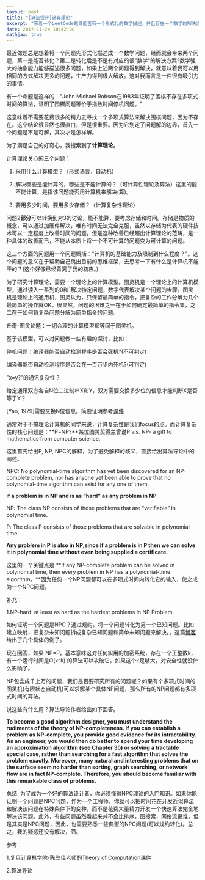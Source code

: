 ```yaml
---
layout: post
title: "[算法设计]计算理论"
excerpt: "带着一个LeetCode题目能否有一个形式化的数学描述，并且存在一个数学的解决方法，梳理了计算理论的基本概念，然而疑惑并没有得到解决。"
date: 2017-11-24 18:42:00
mathjax: true
---
```


最近做题总是想着将一个问题先形式化描述成一个数学问题，继而就会带来两个问题，第一是能否转化？第二是转化后是不是有对应的很"数学"的解决方案?数学强大的抽象能力能够描述很多问题，如果上述两个问题得到解决，就意味着我可以用相同的方式解决更多的问题，生产力得到极大解放。这对我而言是一件很有吸引力的事情。

有一个命题是这样的："John Michael Robson在1983年证明了围棋不存在多项式时间的算法，证明了围棋问题等价于指数时间停机问题。"

这意味着不需要花费很多的精力去寻找一个多项式算法来解决围棋问题，因为不存在。这个结论很显然也很直白，但是很重要。因为它划定了问题解的边界，首先一个问题是不是可解，其次才是怎样解。

为了满足自己的好奇心，我搜索到了**计算理论**。

计算理论关心的三个问题：

1.  采用什么计算模型？（形式语言，自动机）

2.  解决哪些是能计算的，哪些是不能计算的？（可计算性理论及算法）这里的能不能计算，是指该问题能否用计算机来解决(算)。

3.  要用多少时间，要用多少存储？（计算复杂性理论）

问题2**部分**可以转换到对3的讨论，能不能算，要考虑存储和时间。存储是物质的概念，可以通过加硬件解决，唯有时间无法完全克服，虽然以存储为代表的硬件技术可以一定程度上改善时间的问题，但是这种改善已经超出计算理论的范畴，是一种具体的改善而已，不能从本质上将一个不可计算的问题变为可计算的问题。

这三个方面的问题用一个问题概括："计算机的基础能力及限制到什么程度？"。这个问题的意义在于帮助自己跳出目前的思维框架，去思考一下有什么是计算机不能干的？(这个好像已经背离了我的初衷。)

为了研究计算理论，需要一个理论上的计算模型。图灵机是一个理论上的计算机模型，通过读入一系列的0和1解决特定问题，数字代表解决某个问题的步骤。图灵机是理论上的通用机，图灵认为，只保留最简单的指令，把复杂的工作分解为几个最简单的操作就OK。很显然，问题的困难之一在于如何确定最简单的指令集，之二在于如何将复杂问题分解为简单指令的问题。

丘奇-图灵论题：一切合理的计算模型都等同于图灵机。

基于该模型，可以对问题做一些有趣的探讨，比如：

停机问题：编译器能否自动检测程序是否会死机?(不可判定)

编译器能否自动检测程序是否会在一百万步内死机?(可判定)

"x=y?"的通讯复杂性？

给定通讯双方各自N位二进制串X和Y，双方需要交换多少位的信息才能判断X是否等于Y？

[Yao, 1979]需要交换N位信息。简要证明参考[课件](https://basics.sjtu.edu.cn/~chen/teaching/TOC/TOC5.pdf)

通常对于不搞理论计算机的同学来说，计算复杂性是我们focus的点。而计算复杂性的核心问题是：**P=NP?**某位图灵奖得主曾说P v.s. NP- a gift to mathematics from computer science.

这里首先给出P, NP, NPC的解释，为了避免解释的歧义，直接给出算法导论中的阐述。

NPC:    No polynomial-time algorithm has yet been discovered for an NP-complete problem, nor has anyone yet been able to prove that no polynomial-time algorithm can exist for any one of them.

**if a problem is in NP and is as “hard” as any problem in NP**

NP:     The class NP consists of those problems that are “veriﬁable” in polynomial time.

P:      The class P consists of those problems that are solvable in polynomial time.

**Any problem in P is also in NP,since if a problem is in P then we can solve it in polynomial time without even being supplied a certiﬁcate.**

这里的一个关键点是 **if any NP-complete problem can be solved in polynomial time, then every problem in NP has a polynomial-time algorithm。**因为任何一个NP问题都可以在多项式时间内转化它的输入，使之成为一个NPC问题。

补充：

1.NP-hard: at least as hard as the hardest problems in NP Problem.

如何证明一个问题是NPC？通过规约，将一个问题转化为另一个已知问题。比如建立映射，把复杂未知问题拆成复杂已知问题和简单未知问题来解决。。这篇[博客](http://www.zitaoliu.com/cs/algorithm/2011/04/15/introduction-to-algorithm-np-problem/)给出了几个具体的例子。

现在回答，如果 NP=P，基本意味这对任何实用的加密系统，存在一个正整数k，有一个运行时间是O(x^k) 的算法可以攻破它。如果这个k足够大，对安全性就没什么影响了。

NP包含成千上万的问题，我们是否要研究所有的问题呢？如果有个多项式时间的图灵机(有限状态自动机)可以求解某个具体NP问题，那么所有的NP问题都有多项式时间的算法。

说这些有什么用？算法导论作者给出如下回答。

**To become a good algorithm designer, you must understand the rudiments of the theory of NP-completeness. If you can establish a problem as NP-complete, you provide good evidence for its intractability. As an engineer, you would then do better to spend your time developing an approximation algorithm (see Chapter 35) or solving a tractable special case, rather than searching for a fast algorithm that solves the problem exactly. Moreover, many natural and interesting problems that on the surface seem no harder than sorting, graph searching, or network ﬂow are in fact NP-complete. Therefore, you should become familiar with this remarkable class of problems.**

总结: 为了成为一个好的算法设计者，你必须懂得NPC理论的入门知识。如果你能证明一个问题是NPC问题，作为一个工程师，你就可以把时间花在开发近似算法和解决该问题在特殊条件下的变种，而不是花费大量精力开发一个快速算法完全地解决该问题。此外，有些问题虽然看起来并不会比排序，图搜索，网络流更难，但是其实是NPC问题，因此，也需要熟悉一些典型的NPC问题(可以规约转化)。总之，我的疑惑还没有解决，囧。

参考：

1.[复旦计算机学院-陈笠佳老师的Theory of Computation课件](https://basics.sjtu.edu.cn/~chen/teaching/TOC/)

2.算法导论












